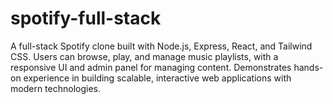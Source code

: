 # spotify-full-stack
A full-stack Spotify clone built with Node.js, Express, React, and Tailwind CSS. Users can browse, play, and manage music playlists, with a responsive UI and admin panel for managing content. Demonstrates hands-on experience in building scalable, interactive web applications with modern technologies.
